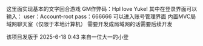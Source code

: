 这里面实现基本的文字回合游戏
GM作弊码：Hpl love Yuke!
其中在登录界面可以输入：
user：Account-root
pass：666666
可以进入账号管理界面
内置MVC局域网聊天室（仅限于本地计算机）
需要开发成局域网的话需要后续开发

该项目发版于 2025-6-18  0:43
来自一位大一的小登